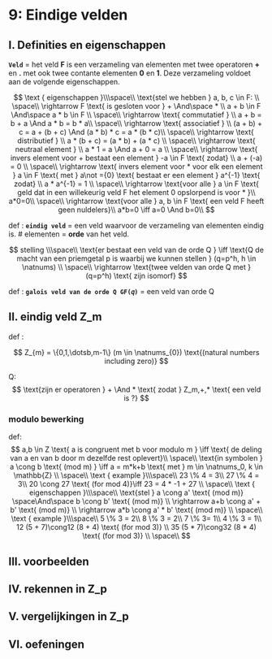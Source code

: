 # 9: Eindige velden


## I. Definities en eigenschappen

**`Veld`** = het veld **F** is een verzameling van elementen met twee operatoren **+** en **.** met ook twee contante elementen **0** en **1**. Deze verzameling voldoet aan de volgende eigenschappen.

$$
\text { eigenschappen }\\\space\\
\text{stel we hebben } a, b, c \in F: \\
\space\\
\rightarrow F \text{ is gesloten voor } + \And\space * \\ 
a + b \in F \And\space a * b \in F \\
\space\\
\rightarrow \text{ commutatief } \\ 
a + b = b + a \And a * b = b * a\\
\space\\
\rightarrow \text{ associatief } \\ 
(a + b) + c = a + (b + c) \And (a * b) * c = a * (b * c)\\
\space\\
\rightarrow \text{ distributief } \\ 
a * (b + c) = (a * b) + (a * c) \\
\space\\
\rightarrow \text{ neutraal element } \\ 
a * 1 = a \And a + 0 = a \\
\space\\
\rightarrow \text{ invers element voor + bestaat een element } -a \in F \text{ zodat} \\ 
a + (-a) = 0 \\
\space\\
\rightarrow \text{ invers element voor * voor elk een element } a \in F \text{ met } a\not ={0} \text{ bestaat er een element } a^{-1} \text{ zodat} \\ 
a * a^{-1} = 1 \\
\space\\
\rightarrow \text{voor alle } a \in F \text{ geld dat in een willekeurig veld F het element 0 opslorpend is voor * }\\
a*0=0\\
\space\\
\rightarrow \text{voor alle } a, b \in F \text{ een veld F heeft geen nuldelers}\\
a*b=0 \iff a=0 \And b=0\\
$$

def : **`eindig veld`** = een veld waarvoor de verzameling van elementen eindig is. # elementen = **orde** van het veld.

$$
stelling \\\space\\
\text{er bestaat een veld van de orde Q } \iff \text{Q de macht van een priemgetal p is waarbij  we kunnen stellen } (q=p^h,  h \in \natnums) \\
\space\\
\rightarrow \text{twee velden van orde Q met } (q=p^h) \text{ zijn isomorf}
$$

def : **`galois veld van de orde Q GF(𝑞)`** = een veld van orde Q 

## II. eindig veld Z_m

def :

$$
Z_{m} = \{0,1,\dotsb,m-1\}
(m \in \natnums_{0}) \text{(natural numbers including zero)}
$$

Q:
$$
\text{zijn er operatoren } + \And * \text{ zodat } Z_m,+,* \text{ een veld is ?}
$$

### modulo bewerking 

def: 
$$
a,b \in Z \text{ a is congruent met b voor modulo m } \iff \text{ de deling van a en van b door m dezelfde rest oplevert}\\
\space\\
\text{in symbolen } a \cong b \text{ (mod m) } 
\iff a = m*k+b \text{ met } m \in \natnums_0, k \in \mathbb{Z} \\
\space\\
\text { example }\\\space\\
23 \% 4 = 3\\
27 \% 4 = 3\\
20 \cong 27 \text{ (for mod 4)}\iff 23 = 4 * -1 + 27 \\
\space\\
\text { eigenschappen }\\\space\\
\text{stel } a \cong a' \text{ (mod m)} \space\And\space b \cong b' \text{ (mod m)} \\
\rightarrow a+b \cong a' + b' \text{ (mod m)} \\
\rightarrow a*b \cong a' * b' \text{ (mod m)} \\
\space\\
\text { example }\\\space\\
5 \% 3 = 2\\
8 \% 3 = 2\\
7 \% 3= 1\\
4 \% 3 = 1\\
12 (5 + 7)\cong12 (8 + 4) \text{ (for mod 3)} \\
35 (5 * 7)\cong32 (8 * 4) \text{ (for mod 3)} \\
\space\\
$$

## III. voorbeelden

## IV. rekennen in Z_p

## V. vergelijkingen in Z_p

## VI. oefeningen

